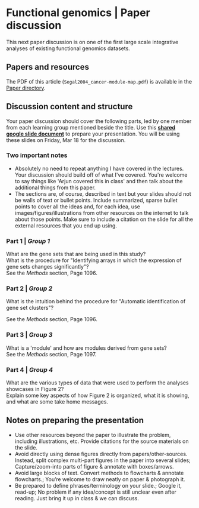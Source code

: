 # Functional genomics | Paper discussion

This next paper discussion is on one of the first large scale integrative analyses of existing functional genomics datasets.


## Papers and resources
The PDF of this article (`Segal2004_cancer-module-map.pdf`) is available in the [Paper directory](https://github.com/krishnanlab/teaching/blob/master/2022-spring_compbio/Papers/).


## Discussion content and structure
Your paper discussion should cover the following parts, led by one member from each learning group mentioned beside the title. Use this **[shared google slide document](https://docs.google.com/presentation/d/1pc7r9PhcTCm18d5CiCrIdIT7ehbWEP0NC0Jolr34fEU/edit?usp=sharing)** to prepare your presentation. You will be using these slides on Friday, Mar 18 for the discussion.

### Two important notes
* Absolutely no need to repeat anything I have covered in the lectures. Your discussion should build off of what I've covered. You're welcome to say things like 'Arjun covered this in class' and then talk about the additional things from this paper.
* The sections are, of course, described in text but your slides should not be walls of text or bullet points. Include summarized, sparse bullet points to cover all the ideas and, for each idea, use images/figures/illustrations from other resources on the internet to talk about those points. Make sure to include a citation on the slide for all the external resources that you end up using.


### Part 1 | _Group 1_
What are the gene sets that are being used in this study?  
What is the procedure for "Identifying arrays in which the expression of gene sets changes significantly"?  
See the _Methods_ section, Page 1096.

### Part 2 | _Group 2_
What is the intuition behind the procedure for "Automatic identification of gene set clusters"?  

See the _Methods_ section, Page 1096.

### Part 3 | _Group 3_
What is a 'module' and how are modules derived from gene sets?  
See the _Methods_ section, Page 1097.

### Part 4 | _Group 4_
What are the various types of data that were used to perform the analyses showcases in Figure 2?  
Explain some key aspects of how Figure 2 is organized, what it is showing, and what are some take home messages.

## Notes on preparing the presentation
* Use other resources beyond the paper to illustrate the problem, including illustrations, etc. Provide citations for the source materials on the slide.
* Avoid directly using dense figures directly from papers/other-sources. Instead, split complex multi-part figures in the paper into several slides; Capture/zoom-into parts of figure & annotate with boxes/arrows.
* Avoid large blocks of text. Convert methods to flowcharts & annotate flowcharts.; You’re welcome to draw neatly on paper & photograph it.
* Be prepared to define phrases/terminology on your slide.; Google it, read-up; No problem if any idea/concept is still unclear even after reading. Just bring it up in class & we can discuss.
